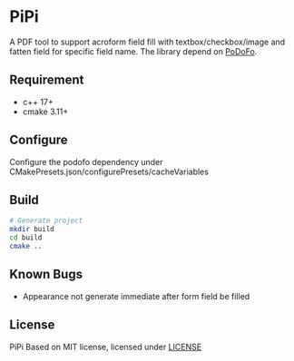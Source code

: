 # PiPi

A PDF tool to support acroform field fill with textbox/checkbox/image and fatten field for specific field name. The library depend on [PoDoFo](https://github.com/podofo/podofo).

## Requirement

- c++ 17+
- cmake 3.11+

## Configure

Configure the podofo dependency under CMakePresets.json/configurePresets/cacheVariables

## Build

```bash
# Generate project
mkdir build
cd build
cmake ..
```

## Known Bugs

- Appearance not generate immediate after form field be filled

## License

PiPi Based on MIT license, licensed under [LICENSE](LICENSE)
